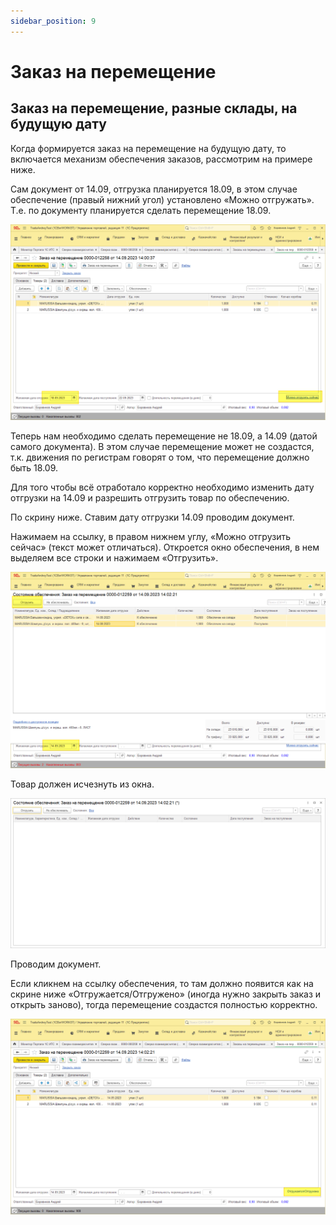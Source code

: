 ```yaml
---
sidebar_position: 9
---
```


# Заказ на перемещение


## Заказ на перемещение, разные склады, на будущую дату
Когда формируется заказ на перемещение на будущую дату, то включается механизм обеспечения заказов, рассмотрим на примере ниже.

Сам документ от 14.09, отгрузка планируется 18.09, в этом случае обеспечение (правый нижний угол) установлено «Можно отгружать». Т.е. по документу планируется сделать перемещение 18.09.

![](./assets/Aspose.Words.d0ef18bd-079b-4831-821e-1bfe67db36e6.001.png)

Теперь нам необходимо сделать перемещение не 18.09, а 14.09 (датой самого документа). В этом случае перемещение может не создастся, т.к. движения по регистрам говорят о том, что перемещение должно быть 18.09.  

Для того чтобы всё отработало корректно необходимо изменить дату отгрузки на 14.09 и разрешить отгрузить товар по обеспечению.

По скрину ниже. Ставим дату отгрузки 14.09 проводим документ. 

Нажимаем на ссылку, в правом нижнем углу, «Можно отгрузить сейчас» (текст может отличаться). Откроется окно обеспечения, в нем выделяем все строки и нажимаем «Отгрузить».

![](./assets/Aspose.Words.d0ef18bd-079b-4831-821e-1bfe67db36e6.002.png)

Товар должен исчезнуть из окна.

![](./assets/Aspose.Words.d0ef18bd-079b-4831-821e-1bfe67db36e6.003.png)

Проводим документ.

Если кликнем на ссылку обеспечения, то там должно появится как на скрине ниже «Отгружается/Отгружено» (иногда нужно закрыть заказ и открыть заново), тогда перемещение создастся полностью корректно.

![](./assets/Aspose.Words.d0ef18bd-079b-4831-821e-1bfe67db36e6.004.png)
